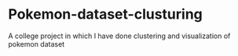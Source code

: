 # Pokemon-dataset-clusturing
A college project in which I have done clustering and visualization of pokemon dataset
